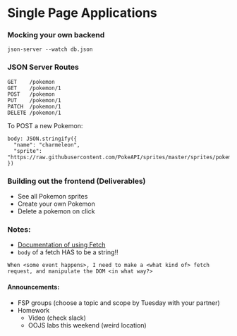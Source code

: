 # Single Page Applications

### Mocking your own backend
```
json-server --watch db.json
```

### JSON Server Routes
```
GET    /pokemon
GET    /pokemon/1
POST   /pokemon
PUT    /pokemon/1
PATCH  /pokemon/1
DELETE /pokemon/1
```
To POST a new Pokemon:
```
body: JSON.stringify({
  "name": "charmeleon",
  "sprite": "https://raw.githubusercontent.com/PokeAPI/sprites/master/sprites/pokemon/5.png"
})
```

### Building out the frontend (Deliverables)
- See all Pokemon sprites
- Create your own Pokemon
- Delete a pokemon on click

### Notes:
- [Documentation of using Fetch](https://developer.mozilla.org/en-US/docs/Web/API/Fetch_API/Using_Fetch)
- `body` of a fetch HAS to be a string!!





`When <some event happens>, I need to make a <what kind of> fetch request,
and manipulate the DOM <in what way?>
`

#### Announcements:
- FSP groups (choose a topic and scope by Tuesday with your partner)
- Homework
  - Video (check slack)
  - OOJS labs this weekend (weird location)
